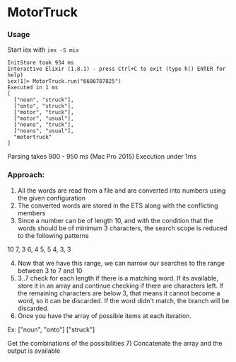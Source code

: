 # MotorTruck

### Usage
Start iex with `iex -S mix`
```
InitStore took 934 ms
Interactive Elixir (1.8.1) - press Ctrl+C to exit (type h() ENTER for help)
iex(1)> MotorTruck.run("6686787825")
Executed in 1 ms
[
  ["noun", "struck"],
  ["onto", "struck"],
  ["motor", "truck"],
  ["motor", "usual"],
  ["nouns", "truck"],
  ["nouns", "usual"],
  "motortruck"
]
```

Parsing takes 900 - 950 ms (Mac Pro 2015)
Execution under 1ms

### Approach:
1) All the words are read from a file and are converted into numbers using the given configuration
2) The converted words are stored in the ETS along with the conflicting members
3) Since a number can be of length 10, and with the condition that the words should be of minimum 3
characters, the search scope is reduced to the following patterns

10
7, 3
6, 4
5, 5
4, 3, 3

4) Now that we have this range, we can narrow our searches to the range between 3 to 7 and 10
5) 3..7 check for each length if there is a matching word. If its available, store it in an array
and continue checking if there are characters left. If the remaining characters are below 3, that
means it cannot become a word, so it can be discarded. If the word didn't match, the branch will be
discarded.
6) Once you have the array of possible items at each iteration.

Ex: ["noun", "onto"] ["struck"]

Get the combinations of the possibilities
7) Concatenate the array and the output is available
